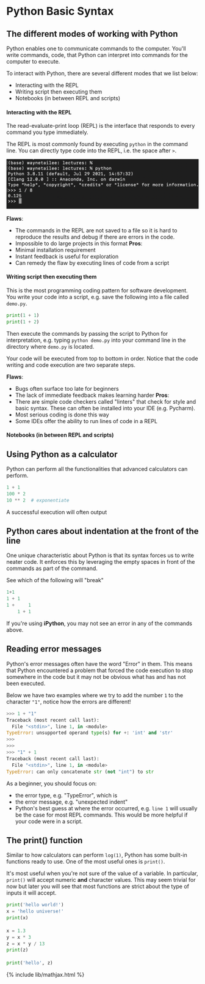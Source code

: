 # Python Basic Syntax

## The different modes of working with Python
Python enables one to communicate commands to the
computer. You'll write commands, code, that Python can
interpret into commands for the computer to execute.

To interact with Python, there are several different modes that we
list below:
- Interacting with the REPL
- Writing script then executing them
- Notebooks (in between REPL and scripts)

#### Interacting with the REPL
The read-evaluate-print loop (REPL) is the interface that responds to
every command you type immediately.

The REPL is most commonly found by executing `python` in the command line.
You can directly type code into the REPL, i.e. the space after `>`.

<img src="images/command_line.png" alt="REPL demo" width='600'>

**Flaws**:
- The commands in the REPL are not saved to a file so it is hard
  to reproduce the results and debug if there are errors in the code.
- Impossible to do large projects in this format
**Pros**:
- Minimal installation requirement
- Instant feedback is useful for exploration
- Can remedy the flaw by executing lines of code from a script


#### Writing script then executing them
This is the most programming coding pattern for software development.
You write your code into a script, e.g. save the following into
a file called `demo.py`.

```python
print(1 + 1)
print(1 + 2)
```

Then execute the commands by passing the script to Python for interpretation,
e.g. typing `python demo.py` into your command line in the directory where
`demo.py` is located.

Your code will be executed from top to bottom in order. Notice that the code
writing and code execution are two separate steps.

**Flaws**:
- Bugs often surface too late for beginners
- The lack of immediate feedback makes learning harder
**Pros**:
- There are simple code checkers called "linters" that check for style and
  basic syntax. These can often be installed into your IDE (e.g. Pycharm).
- Most serious coding is done this way
- Some IDEs offer the ability to run lines of code in a REPL

#### Notebooks (in between REPL and scripts)


## Using Python as a calculator
Python can perform all the functionalities that advanced calculators
can perform.

```python
1 + 1
100 * 2
10 ** 2  # exponentiate
```

A successful execution will often output


## Python cares about indentation at the front of the line
One unique characteristic about Python is that its syntax forces us to
write neater code. It enforces this by leveraging the empty spaces
in front of the commands as part of the command.

See which of the following will "break"
```python
1+1
1 + 1
1 +     1
    1 + 1
```

If you're using **iPython**, you may not see an error in any of the commands
above.

## Reading error messages
Python's error messages often have the word "Error" in them.
This means that Python encountered a problem that forced the code execution
to stop somewhere in the code but it may not be obvious what has and has
not been executed.

Below we have two examples where we try to add the number `1` to the
character `"1"`, notice how the errors are different!

```python
>>> 1 + "1"
Traceback (most recent call last):
  File "<stdin>", line 1, in <module>
TypeError: unsupported operand type(s) for +: 'int' and 'str'
>>> 
>>> 
>>> "1" + 1
Traceback (most recent call last):
  File "<stdin>", line 1, in <module>
TypeError: can only concatenate str (not "int") to str
```

As a beginner, you should focus on:
- the error type, e.g. "TypeError", which is 
- the error message, e.g. "unexpected indent"
- Python's best guess at where the error occurred, e.g. `line 1` will
  usually be the case for most REPL commands. This would be more helpful
  if your code were in a script.


## The print() function
Similar to how calculators can perform `log(1)`, Python has some built-in
functions ready to use. One of the most useful ones is `print()`.

It's most useful when you're not sure of the value of a variable.
In particular, `print()` will accept numeric **and** character values.
This may seem trivial for now but later you will see that most
functions are strict about the type of inputs it will accept. 

```python
print('hello world!')
x = 'hello universe!'
print(x)

x = 1.3
y = x * 3
z = x * y / 13
print(z)

print('hello', z)
```

{% include lib/mathjax.html %}
